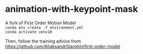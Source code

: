 # animation-with-keypoint-mask
A fork of First Order Motion Model\
```conda env create -f environment.yml```\
```conda activate venv10```

Then, follow the training advice from 
https://github.com/AliaksandrSiarohin/first-order-model

